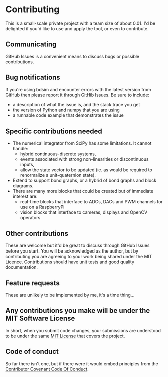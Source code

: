 # Contributing

This is a small-scale private project with a team size of about 0.01. I'd be delighted if you'd like to use and apply the tool, or even to contribute.

## Communicating
GitHub Issues is a convenient means to discuss bugs or possible contributions.

## Bug notifications
If you're using bdsim and encounter errors with the latest version from GitHub then please report it through GitHib Issues.  Be sure to include:

* a description of what the issue is, and the stack trace you get
* the version of Python and numpy that you are using
* a runnable code example that demonstrates the issue

## Specific contributions needed

* The numerical integrator from SciPy has some limitations.  It cannot handle:
  *  hybrid continuous-discrete systems, 
  *  events associated with strong non-linearities or discontinuous inputs,
  *  allow the state vector to be updated (ie. as would be required to renormalize a unit-quaternion state).
* Extend to support bond graphs, or a hybrid of bond graphs and block diagrams.
* There are many more blocks that could be created but of immediate interest are:
  * real-time blocks that interface to ADCs, DACs and PWM channels for use on a RaspberryPi
  * vision blocks that interface to cameras, displays and OpenCV operators

## Other contributions

These are welcome but it'd be great to discuss through GitHub Issues before you start.  You will be acknowledged as the author, but by contributing you are agreeing to your work being shared under the MIT Licence.  Contributions should have unit tests and good quality documentation.

## Feature requests
These are unlikely to be implemented by me, it's a time thing...

## Any contributions you make will be under the MIT Software License
In short, when you submit code changes, your submissions are understood to be under the same [MIT License](http://choosealicense.com/licenses/mit/) that covers the project. 

## Code of conduct

So far there isn't one, but if there were it would embed principles from the [Contributor Covenant Code Of Conduct](https://www.contributor-covenant.org/version/1/4/code-of-conduct).

